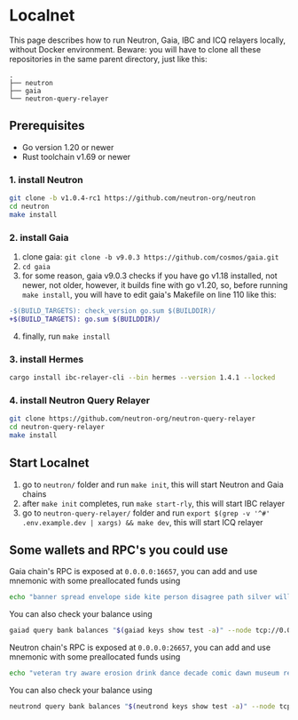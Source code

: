 # Localnet

This page describes how to run Neutron, Gaia, IBC and ICQ relayers locally, without Docker environment.
Beware: you will have to clone all these repositories in the same parent directory, just like this:
```
.
├── neutron
├── gaia
└── neutron-query-relayer
```

## Prerequisites

- Go version 1.20 or newer
- Rust toolchain v1.69 or newer

### 1. install Neutron

```bash
git clone -b v1.0.4-rc1 https://github.com/neutron-org/neutron
cd neutron
make install
```

### 2. install Gaia

1. clone gaia: `git clone -b v9.0.3 https://github.com/cosmos/gaia.git`
2. `cd gaia`
3. for some reason, gaia v9.0.3 checks if you have go v1.18 installed,
   not newer, not older, however, it builds fine with go v1.20, so, before
   running `make install`, you will have to edit gaia's Makefile on line 110
   like this:
```diff
-$(BUILD_TARGETS): check_version go.sum $(BUILDDIR)/
+$(BUILD_TARGETS): go.sum $(BUILDDIR)/
```
4. finally, run `make install`

### 3. install Hermes

```bash
cargo install ibc-relayer-cli --bin hermes --version 1.4.1 --locked
```

### 4. install Neutron Query Relayer

```bash
git clone https://github.com/neutron-org/neutron-query-relayer
cd neutron-query-relayer
make install
```

## Start Localnet

1. go to `neutron/` folder and run `make init`, this will start Neutron and Gaia chains
2. after `make init` completes, run `make start-rly`, this will start IBC relayer
3. go to `neutron-query-relayer/` folder and run `export $(grep -v '^#' .env.example.dev | xargs) && make dev`, this will start ICQ relayer 

## Some wallets and RPC's you could use

Gaia chain's RPC is exposed at `0.0.0.0:16657`,
you can add and use mnemonic with some preallocated funds using

```bash
echo "banner spread envelope side kite person disagree path silver will brother under couch edit food venture squirrel civil budget number acquire point work mass" | gaiad keys add test --recover
```

You can also check your balance using

```bash
gaiad query bank balances "$(gaiad keys show test -a)" --node tcp://0.0.0.0:16657
```

Neutron chain's RPC is exposed at `0.0.0.0:26657`,
you can add and use mnemonic with some preallocated funds using

```bash
echo "veteran try aware erosion drink dance decade comic dawn museum release episode original list ability owner size tuition surface ceiling depth seminar capable only" | neutrond keys add test --recover
```

You can also check your balance using

```bash
neutrond query bank balances "$(neutrond keys show test -a)" --node tcp://0.0.0.0:26657
```
